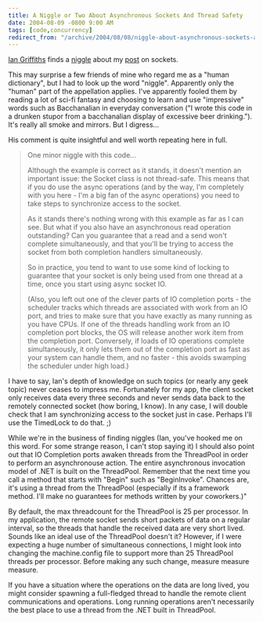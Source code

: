 ```yaml
---
title: A Niggle or Two About Asynchronous Sockets And Thread Safety
date: 2004-08-09 -0800 9:00 AM
tags: [code,concurrency]
redirect_from: "/archive/2004/08/08/niggle-about-asynchronous-sockets-and-thread-safety.aspx/"
---
```


[Ian Griffiths](http://www.interact-sw.co.uk/iangblog/) finds a
[niggle](http://dictionary.reference.com/search?q=niggle) about my
[post](https://haacked.com/archive/2004/08/06/882.aspx) on sockets.

This may surprise a few friends of mine who regard me as a "human
dictionary", but I had to look up the word "niggle". Apparently only the
"human" part of the appellation applies. I've apparently fooled them by
reading a lot of sci-fi fantasy and choosing to learn and use
"impressive" words such as Bacchanalian in everyday conversation ("I
wrote this code in a drunken stupor from a bacchanalian display of
excessive beer drinking."). It's really all smoke and mirrors. But I
digress...

His comment is quite insightful and well worth repeating here in full.

> One minor niggle with this code... 
>  
>  Although the example is correct as it stands, it doesn't mention an
> important issue: the Socket class is not thread-safe. This means that
> if you do use the async operations (and by the way, I'm completely
> with you here - I'm a big fan of the async operations) you need to
> take steps to synchronize access to the socket. 
>  
>  As it stands there's nothing wrong with this example as far as I can
> see. But what if you also have an asynchronous read operation
> outstanding? Can you guarantee that a read and a send won't complete
> simultaneously, and that you'll be trying to access the socket from
> both completion handlers simultaneously. 
>  
>  So in practice, you tend to want to use some kind of locking to
> guarantee that your socket is only being used from one thread at a
> time, once you start using async socket IO. 
>  
>  (Also, you left out one of the clever parts of IO completion ports -
> the scheduler tracks which threads are associated with work from an IO
> port, and tries to make sure that you have exactly as many running as
> you have CPUs. If one of the threads handling work from an IO
> completion port blocks, the OS will release another work item from the
> completion port. Conversely, if loads of IO operations complete
> simultaneously, it only lets them out of the completion port as fast
> as your system can handle them, and no faster - this avoids swamping
> the scheduler under high load.)

I have to say, Ian's depth of knowledge on such topics (or nearly any
geek topic) never ceases to impress me. Fortunately for my app, the
client socket only receives data every three seconds and never sends
data back to the remotely connected socket (how boring, I know). In any
case, I will double check that I am synchronizing access to the socket
just in case. Perhaps I'll use the TimedLock to do that. ;)

While we're in the business of finding niggles (Ian, you've hooked me on
this word. For some strange reason, I can't stop saying it) I should
also point out that IO Completion ports awaken threads from the
ThreadPool in order to perform an asynchronouse action. The entire
asynchronous invocation model of .NET is built on the ThreadPool.
Remember that the next time you call a method that starts with "Begin"
such as "BeginInvoke". Chances are, it's using a thread from the
ThreadPool (especially if its a framework method. I'll make no
guarantees for methods written by your coworkers.)"

By default, the max threadcount for the ThreadPool is 25 per processor.
In my application, the remote socket sends short packets of data on a
regular interval, so the threads that handle the received data are very
short lived. Sounds like an ideal use of the ThreadPool doesn't it?
However, if I were expecting a huge number of simultaneous connections,
I might look into changing the machine.config file to support more than
25 ThreadPool threads per processor. Before making any such change,
measure measure measure.

If you have a situation where the operations on the data are long lived,
you might consider spawning a full-fledged thread to handle the remote
client communications and operations. Long running operations aren't
necessarily the best place to use a thread from the .NET built in
ThreadPool.

